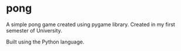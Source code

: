 # pong

A simple pong game created using pygame library. Created in my first semester of University.

Built using the Python language.
